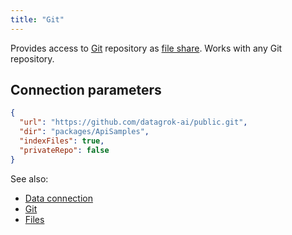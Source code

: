 ```yaml
---
title: "Git"
---
```


Provides access to [Git](https://git-scm.com/) repository as [file share](files.md). Works with any Git repository.

## Connection parameters

```json
{
  "url": "https://github.com/datagrok-ai/public.git",
  "dir": "packages/ApiSamples",
  "indexFiles": true,
  "privateRepo": false
}
```

See also:

* [Data connection](../access.md#data-connection)
* [Git](https://git-scm.com/)
* [Files](files.md)
